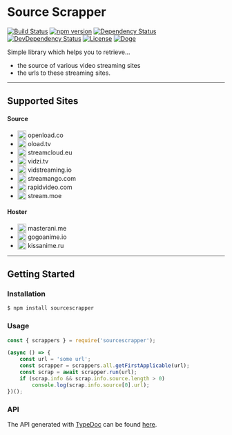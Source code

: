 # Source Scrapper

[![Build Status](https://travis-ci.org/OpenByteDev/SourceScrapper.svg?branch=master)](https://travis-ci.org/OpenByteDev/SourceScrapper) [![npm version](https://badge.fury.io/js/sourcescrapper.svg)](https://www.npmjs.com/package/sourcescrapper) 
[![Dependency Status](https://david-dm.org/OpenByteDev/SourceScrapper/status.svg)](https://david-dm.org/OpenByteDev/SourceScrapper)  [![DevDependency Status](https://david-dm.org/OpenByteDev/SourceScrapper/dev-status.svg)](https://david-dm.org/OpenByteDev/SourceScrapper?type=dev)  [![License](https://img.shields.io/github/license/mashape/apistatus.svg)](https://opensource.org/licenses/MIT) [![Doge](https://img.shields.io/badge/doge-wow-yellow.svg)]()

Simple library which helps you to retrieve...
 - the source of various video streaming sites
 - the urls to these streaming sites. 

<hr>

## Supported Sites

#### Source
 - <sub><img src="http://www.google.com/s2/favicons?domain=openload.co" height="20"></sub> openload.co
 - <sub><img src="http://www.google.com/s2/favicons?domain=oload.tv" height="20"></sub> oload.tv
 - <sub><img src="http://www.google.com/s2/favicons?domain=streamcloud.eu" height="20"></sub> streamcloud.eu
 - <sub><img src="http://www.google.com/s2/favicons?domain=vidzi.tv" height="20"></sub> vidzi.tv
 - <sub><img src="http://www.google.com/s2/favicons?domain=vidstreaming.io" height="20"></sub> vidstreaming.io
 - <sub><img src="http://www.google.com/s2/favicons?domain=streamango.com" height="20"></sub> streamango.com
 - <sub><img src="http://www.google.com/s2/favicons?domain=rapidvideo.com" height="20"></sub> rapidvideo.com
 - <sub><img src="http://www.google.com/s2/favicons?domain=stream.moe" height="20"></sub> stream.moe

#### Hoster
- <sub><img src="http://www.google.com/s2/favicons?domain=masterani.me" height="20"></sub> masterani.me
- <sub><img src="http://www.google.com/s2/favicons?domain=gogoanime.io" height="20"></sub> gogoanime.io
- <sub><img src="http://www.google.com/s2/favicons?domain=kissanime.ru" height="20"></sub> kissanime.ru
<hr>

## Getting Started
### Installation
```bash
$ npm install sourcescrapper
```

### Usage
```js
const { scrappers } = require('sourcescrapper');

(async () => {
    const url = 'some url';
    const scrapper = scrappers.all.getFirstApplicable(url);
    const scrap = await scrapper.run(url);
    if (scrap.info && scrap.info.source.length > 0)
        console.log(scrap.info.source[0].url);
})();
```

### API
The API generated with [TypeDoc](http://typedoc.org/) can be found [here](https://openbytedev.github.io/SourceScrapper/).
